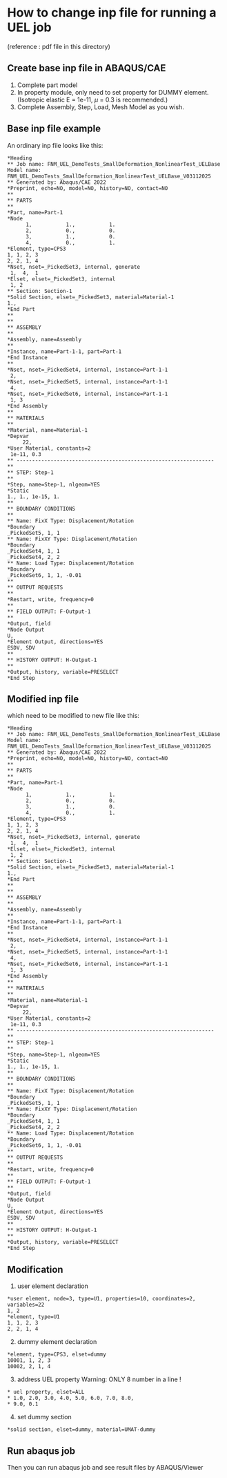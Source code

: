 # How to change inp file for running a UEL job
(reference : pdf file in this directory)

## Create base inp file in ABAQUS/CAE
1. Complete part model
2. In property module, only need to set property for DUMMY element. (Isotropic elastic E = 1e-11, $\mu$ = 0.3 is recommended.)
3. Complete Assembly, Step, Load, Mesh Model as you wish.

## Base inp file example
An ordinary inp file looks like this:
```text
*Heading
** Job name: FNM_UEL_DemoTests_SmallDeformation_NonlinearTest_UELBase Model name: FNM_UEL_DemoTests_SmallDeformation_NonlinearTest_UELBase_V03112025
** Generated by: Abaqus/CAE 2022
*Preprint, echo=NO, model=NO, history=NO, contact=NO
**
** PARTS
**
*Part, name=Part-1
*Node
      1,           1.,           1.
      2,           0.,           0.
      3,           1.,           0.
      4,           0.,           1.
*Element, type=CPS3
1, 1, 2, 3
2, 2, 1, 4
*Nset, nset=_PickedSet3, internal, generate
 1,  4,  1
*Elset, elset=_PickedSet3, internal
 1, 2
** Section: Section-1
*Solid Section, elset=_PickedSet3, material=Material-1
1.,
*End Part
**  
**
** ASSEMBLY
**
*Assembly, name=Assembly
**  
*Instance, name=Part-1-1, part=Part-1
*End Instance
**  
*Nset, nset=_PickedSet4, internal, instance=Part-1-1
 2,
*Nset, nset=_PickedSet5, internal, instance=Part-1-1
 4,
*Nset, nset=_PickedSet6, internal, instance=Part-1-1
 1, 3
*End Assembly
** 
** MATERIALS
** 
*Material, name=Material-1
*Depvar
     22,
*User Material, constants=2
 1e-11, 0.3
** ----------------------------------------------------------------
** 
** STEP: Step-1
** 
*Step, name=Step-1, nlgeom=YES
*Static
1., 1., 1e-15, 1.
** 
** BOUNDARY CONDITIONS
** 
** Name: FixX Type: Displacement/Rotation
*Boundary
_PickedSet5, 1, 1
** Name: FixXY Type: Displacement/Rotation
*Boundary
_PickedSet4, 1, 1
_PickedSet4, 2, 2
** Name: Load Type: Displacement/Rotation
*Boundary
_PickedSet6, 1, 1, -0.01
** 
** OUTPUT REQUESTS
** 
*Restart, write, frequency=0
** 
** FIELD OUTPUT: F-Output-1
** 
*Output, field
*Node Output
U, 
*Element Output, directions=YES
ESDV, SDV
** 
** HISTORY OUTPUT: H-Output-1
** 
*Output, history, variable=PRESELECT
*End Step
```
## Modified inp file
which need to be modified to new file like this:
```text
*Heading
** Job name: FNM_UEL_DemoTests_SmallDeformation_NonlinearTest_UELBase Model name: FNM_UEL_DemoTests_SmallDeformation_NonlinearTest_UELBase_V03112025
** Generated by: Abaqus/CAE 2022
*Preprint, echo=NO, model=NO, history=NO, contact=NO
**
** PARTS
**
*Part, name=Part-1
*Node
      1,           1.,           1.
      2,           0.,           0.
      3,           1.,           0.
      4,           0.,           1.
*Element, type=CPS3
1, 1, 2, 3
2, 2, 1, 4
*Nset, nset=_PickedSet3, internal, generate
 1,  4,  1
*Elset, elset=_PickedSet3, internal
 1, 2
** Section: Section-1
*Solid Section, elset=_PickedSet3, material=Material-1
1.,
*End Part
**  
**
** ASSEMBLY
**
*Assembly, name=Assembly
**  
*Instance, name=Part-1-1, part=Part-1
*End Instance
**  
*Nset, nset=_PickedSet4, internal, instance=Part-1-1
 2,
*Nset, nset=_PickedSet5, internal, instance=Part-1-1
 4,
*Nset, nset=_PickedSet6, internal, instance=Part-1-1
 1, 3
*End Assembly
** 
** MATERIALS
** 
*Material, name=Material-1
*Depvar
     22,
*User Material, constants=2
 1e-11, 0.3
** ----------------------------------------------------------------
** 
** STEP: Step-1
** 
*Step, name=Step-1, nlgeom=YES
*Static
1., 1., 1e-15, 1.
** 
** BOUNDARY CONDITIONS
** 
** Name: FixX Type: Displacement/Rotation
*Boundary
_PickedSet5, 1, 1
** Name: FixXY Type: Displacement/Rotation
*Boundary
_PickedSet4, 1, 1
_PickedSet4, 2, 2
** Name: Load Type: Displacement/Rotation
*Boundary
_PickedSet6, 1, 1, -0.01
** 
** OUTPUT REQUESTS
** 
*Restart, write, frequency=0
** 
** FIELD OUTPUT: F-Output-1
** 
*Output, field
*Node Output
U, 
*Element Output, directions=YES
ESDV, SDV
** 
** HISTORY OUTPUT: H-Output-1
** 
*Output, history, variable=PRESELECT
*End Step
```
## Modification
1. user element declaration
```text
*user element, node=3, type=U1, properties=10, coordinates=2, variables=22
1, 2
*element, type=U1
1, 1, 2, 3
2, 2, 1, 4
```
2. dummy element  declaration
```text
*element, type=CPS3, elset=dummy
10001, 1, 2, 3
10002, 2, 1, 4
```
3. address UEL property
Warning: ONLY 8 number in a line !
```text
* uel property, elset=ALL
* 1.0, 2.0, 3.0, 4.0, 5.0, 6.0, 7.0, 8.0,
* 9.0, 0.1
```
4. set dummy section
```text
*solid section, elset=dummy, material=UMAT-dummy
```
## Run abaqus job
Then you can run abaqus job and see result files by ABAQUS/Viewer